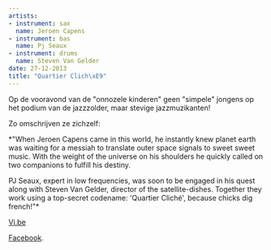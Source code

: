 ```yaml
---
artists:
- instrument: sax
  name: Jeroen Capens
- instrument: bas
  name: Pj Seaux
- instrument: drums
  name: Steven Van Gelder
date: 27-12-2013
title: "Quartier Clich\xE9"
---
```

Op de vooravond van de "onnozele kinderen" geen "simpele" jongens op het podium van de jazzzolder, maar stevige jazzmuzikanten! 

Zo omschrijven ze zichzelf: 

*"When Jeroen Capens came in this world, he instantly knew planet earth was waiting for a messiah to translate outer space signals to sweet sweet music.
 With the weight of the universe on his shoulders he quickly called on two companions to fulfill his destiny. 

 PJ Seaux, expert in low frequencies, was soon to be engaged in his quest along with Steven Van Gelder, director of the satellite-dishes.
 Together they work using a top-secret codename: 'Quartier Cliché', because chicks dig french!"*

[Vi.be](http://vi.be/QuartierCliche) 

[Facebook](http://vi.be/QuartierClichehttps://www.facebook.com/QuartierCliche).